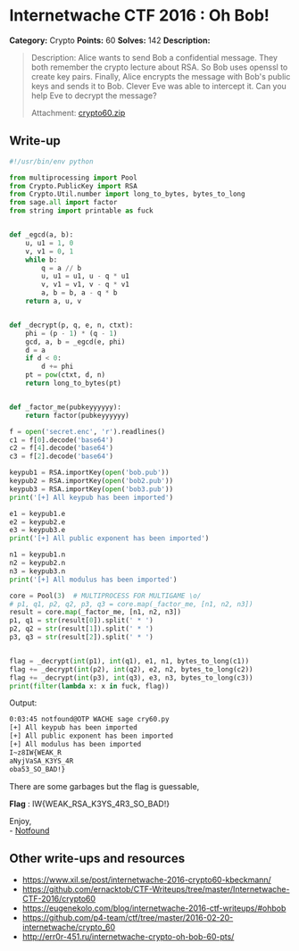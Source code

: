 # Internetwache CTF 2016 : Oh Bob!

**Category:** Crypto
**Points:** 60
**Solves:** 142
**Description:**

> Description: Alice wants to send Bob a confidential message. They both remember the crypto lecture about RSA. So Bob uses openssl to create key pairs. Finally, Alice encrypts the message with Bob's public keys and sends it to Bob. Clever Eve was able to intercept it. Can you help Eve to decrypt the message?
> 
> 
> Attachment: [crypto60.zip](./crypto60.zip)


## Write-up
```python
#!/usr/bin/env python

from multiprocessing import Pool
from Crypto.PublicKey import RSA
from Crypto.Util.number import long_to_bytes, bytes_to_long
from sage.all import factor
from string import printable as fuck


def _egcd(a, b):
    u, u1 = 1, 0
    v, v1 = 0, 1
    while b:
        q = a // b
        u, u1 = u1, u - q * u1
        v, v1 = v1, v - q * v1
        a, b = b, a - q * b
    return a, u, v


def _decrypt(p, q, e, n, ctxt):
    phi = (p - 1) * (q - 1)
    gcd, a, b = _egcd(e, phi)
    d = a
    if d < 0:
        d += phi
    pt = pow(ctxt, d, n)
    return long_to_bytes(pt)


def _factor_me(pubkeyyyyyy):
    return factor(pubkeyyyyyy)

f = open('secret.enc', 'r').readlines()
c1 = f[0].decode('base64')
c2 = f[4].decode('base64')
c3 = f[2].decode('base64')

keypub1 = RSA.importKey(open('bob.pub'))
keypub2 = RSA.importKey(open('bob2.pub'))
keypub3 = RSA.importKey(open('bob3.pub'))
print('[+] All keypub has been imported')

e1 = keypub1.e
e2 = keypub2.e
e3 = keypub3.e
print('[+] All public exponent has been imported')

n1 = keypub1.n
n2 = keypub2.n
n3 = keypub3.n
print('[+] All modulus has been imported')

core = Pool(3)  # MULTIPROCESS FOR MULTIGAME \o/
# p1, q1, p2, q2, p3, q3 = core.map(_factor_me, [n1, n2, n3])
result = core.map(_factor_me, [n1, n2, n3])
p1, q1 = str(result[0]).split(' * ')
p2, q2 = str(result[1]).split(' * ')
p3, q3 = str(result[2]).split(' * ')


flag = _decrypt(int(p1), int(q1), e1, n1, bytes_to_long(c1))
flag += _decrypt(int(p2), int(q2), e2, n2, bytes_to_long(c2))
flag += _decrypt(int(p3), int(q3), e3, n3, bytes_to_long(c3))
print(filter(lambda x: x in fuck, flag))
```

Output:

```bash
0:03:45 notfound@OTP WACHE sage cry60.py
[+] All keypub has been imported
[+] All public exponent has been imported
[+] All modulus has been imported
I~z8IW{WEAK_R
aNyjVaSA_K3YS_4R
oba53_SO_BAD!}
```

There are some garbages but the flag is guessable,

__Flag__ : IW{WEAK_RSA_K3YS_4R3_SO_BAD!}

Enjoy,<br>
\- [Notfound](http://www.notfound.ovh)


## Other write-ups and resources

* <https://www.xil.se/post/internetwache-2016-crypto60-kbeckmann/>
* <https://github.com/ernacktob/CTF-Writeups/tree/master/Internetwache-CTF-2016/crypto60>
* <https://eugenekolo.com/blog/internetwache-2016-ctf-writeups/#ohbob>
* <https://github.com/p4-team/ctf/tree/master/2016-02-20-internetwache/crypto_60>
* <http://err0r-451.ru/internetwache-crypto-oh-bob-60-pts/>

